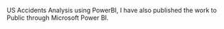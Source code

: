 US Accidents Analysis using PowerBI, I have also published the work to Public through Microsoft Power BI.
